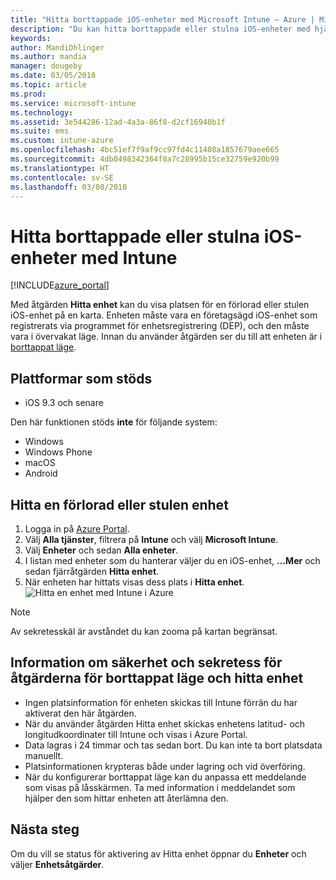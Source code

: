 ```yaml
---
title: "Hitta borttappade iOS-enheter med Microsoft Intune – Azure | Microsoft Docs"
description: "Du kan hitta borttappade eller stulna iOS-enheter med hjälp av funktionen Hitta enhet i Microsoft Intune. Och få information om säkerhet och sekretess när du använder åtgärden Hitta enhet."
keywords: 
author: MandiOhlinger
ms.author: mandia
manager: dougeby
ms.date: 03/05/2018
ms.topic: article
ms.prod: 
ms.service: microsoft-intune
ms.technology: 
ms.assetid: 3e544286-12ad-4a3a-86f8-d2cf16940b1f
ms.suite: ems
ms.custom: intune-azure
ms.openlocfilehash: 4bc51ef7f9af9cc97fd4c11408a1857679aee665
ms.sourcegitcommit: 4db0498342364f8a7c28995b15ce32759e920b99
ms.translationtype: HT
ms.contentlocale: sv-SE
ms.lasthandoff: 03/08/2018
---
```

# <a name="locate-lost-or-stolen-ios-devices-with-intune"></a>Hitta borttappade eller stulna iOS-enheter med Intune

[!INCLUDE[azure_portal](./includes/azure_portal.md)]

Med åtgärden **Hitta enhet** kan du visa platsen för en förlorad eller stulen iOS-enhet på en karta. Enheten måste vara en företagsägd iOS-enhet som registrerats via programmet för enhetsregistrering (DEP), och den måste vara i övervakat läge. Innan du använder åtgärden ser du till att enheten är i [borttappat läge](device-lost-mode.md).

## <a name="supported-platforms"></a>Plattformar som stöds

- iOS 9.3 och senare

Den här funktionen stöds **inte** för följande system: 
- Windows
- Windows Phone
- macOS
- Android

## <a name="locate-a-lost-or-stolen-device"></a>Hitta en förlorad eller stulen enhet

1. Logga in på [Azure Portal](https://portal.azure.com).
2. Välj **Alla tjänster**, filtrera på **Intune** och välj **Microsoft Intune**.
3. Välj **Enheter** och sedan **Alla enheter**.
4. I listan med enheter som du hanterar väljer du en iOS-enhet, **...Mer** och sedan fjärråtgärden **Hitta enhet**.
5. När enheten har hittats visas dess plats i **Hitta enhet**.
    ![Hitta en enhet med Intune i Azure](./media/locate-device.png)

>[!NOTE]
>Av sekretesskäl är avståndet du kan zooma på kartan begränsat.

## <a name="security-and-privacy-information-for-lost-mode-and-locate-device-actions"></a>Information om säkerhet och sekretess för åtgärderna för borttappat läge och hitta enhet
- Ingen platsinformation för enheten skickas till Intune förrän du har aktiverat den här åtgärden.
- När du använder åtgärden Hitta enhet skickas enhetens latitud- och longitudkoordinater till Intune och visas i Azure Portal.
- Data lagras i 24 timmar och tas sedan bort. Du kan inte ta bort platsdata manuellt.
- Platsinformationen krypteras både under lagring och vid överföring.
- När du konfigurerar borttappat läge kan du anpassa ett meddelande som visas på låsskärmen. Ta med information i meddelandet som hjälper den som hittar enheten att återlämna den.

## <a name="next-steps"></a>Nästa steg

Om du vill se status för aktivering av Hitta enhet öppnar du **Enheter** och väljer **Enhetsåtgärder**.
